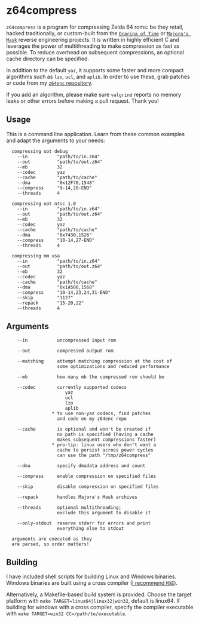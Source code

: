 # z64compress

`z64compress` is a program for compressing Zelda 64 roms: be they retail, hacked traditionally, or custom-built from the [`Ocarina of Time`](https://github.com/zeldaret/oot) or [`Majora's Mask`](https://github.com/zeldaret/mm) reverse engineering projects. It is written in highly efficient C and leverages the power of multithreading to make compression as fast as possible. To reduce overhead on subsequent compressions, an optional cache directory can be specified.

In addition to the default `yaz`, it supports some faster and more compact algorithms such as `lzo`, `ucl`, and `aplib`. In order to use these, grab patches or code from my [`z64enc` repository](https://github.com/z64me/z64enc).

If you add an algorithm, please make sure `valgrind` reports no memory leaks or other errors before making a pull request. Thank you!

## Usage
This is a command line application. Learn from these common examples and adapt the arguments to your needs:
```
  compressing oot debug
    --in           "path/to/in.z64"
    --out          "path/to/out.z64"
    --mb           32
    --codec        yaz
    --cache        "path/to/cache"
    --dma          "0x12F70,1548"
    --compress     "9-14,28-END"
    --threads      4

  compressing oot ntsc 1.0
    --in           "path/to/in.z64"
    --out          "path/to/out.z64"
    --mb           32
    --codec        yaz
    --cache        "path/to/cache"
    --dma          "0x7430,1526"
    --compress     "10-14,27-END"
    --threads      4

  compressing mm usa
    --in           "path/to/in.z64"
    --out          "path/to/out.z64"
    --mb           32
    --codec        yaz
    --cache        "path/to/cache"
    --dma          "0x1A500,1568"
    --compress     "10-14,23,24,31-END"
    --skip         "1127"
    --repack       "15-20,22"
    --threads      4
```

## Arguments
```
    --in           uncompressed input rom

    --out          compressed output rom

    --matching     attempt matching compression at the cost of
                   some optimizations and reduced performance

    --mb           how many mb the compressed rom should be

    --codec        currently supported codecs
                      yaz
                      ucl
                      lzo
                      aplib
                 * to use non-yaz codecs, find patches
                   and code on my z64enc repo

    --cache        is optional and won't be created if
                   no path is specified (having a cache
                   makes subsequent compressions faster)
                 * pro-tip: linux users who don't want a
                   cache to persist across power cycles
                   can use the path "/tmp/z64compress"

    --dma          specify dmadata address and count

    --compress     enable compression on specified files

    --skip         disable compression on specified files

    --repack       handles Majora's Mask archives

    --threads      optional multithreading;
                   exclude this argument to disable it

    --only-stdout  reserve stderr for errors and print
                   everything else to stdout

  arguments are executed as they
  are parsed, so order matters!
```

## Building
I have included shell scripts for building Linux and Windows binaries. Windows binaries are built using a cross compiler ([I recommend `MXE`](https://mxe.cc/)).

Alternatively, a Makefile-based build system is provided. Choose the target platform with `make TARGET=linux64|linux32|win32`, default is linux64. If building for windows with a cross compiler, specify the compiler executable with `make TARGET=win32 CC=/path/to/executable`.
